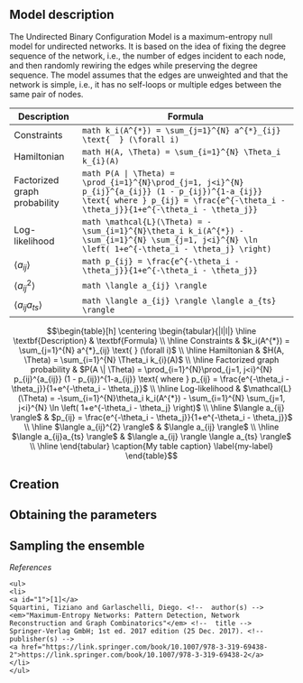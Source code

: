 ## Model description
The Undirected Binary Configuration Model is a maximum-entropy null model for undirected networks. It is based on the idea of fixing the degree sequence of the network, i.e., the number of edges incident to each node, and then randomly rewiring the edges while preserving the degree sequence. The model assumes that the edges are unweighted and that the network is simple, i.e., it has no self-loops or multiple edges between the same pair of nodes. 

| Description                   | Formula |
| --------------------------    | --------------------------------------------------------------------------------- |
| Constraints                   | ```math k_i(A^{*}) = \sum_{j=1}^{N} a^{*}_{ij}  \text{  } (\forall i) ``` |
| Hamiltonian                   | ```math H(A, \Theta) = \sum_{i=1}^{N} \Theta_i k_{i}(A) ``` |
| Factorized graph probability  | ```math P(A \| \Theta) = \prod_{i=1}^{N}\prod_{j=1, j<i}^{N} p_{ij}^{a_{ij}} (1 - p_{ij})^{1-a_{ij}}  \text{ where } p_{ij} = \frac{e^{-\theta_i - \theta_j}}{1+e^{-\theta_i - \theta_j}}``` |
| Log-likelihood                | ```math \mathcal{L}(\Theta) = -\sum_{i=1}^{N}\theta_i k_i(A^{*}) - \sum_{i=1}^{N} \sum_{j=1, j<i}^{N} \ln \left( 1+e^{-\theta_i - \theta_j} \right) ```|
| $\langle a_{ij} \rangle$      | ```math p_{ij} = \frac{e^{-\theta_i - \theta_j}}{1+e^{-\theta_i - \theta_j}}``` |
| $\langle a_{ij}^{2} \rangle$  | ```math \langle a_{ij} \rangle``` |
| $\langle a_{ij}a_{ts} \rangle$| ```math \langle a_{ij} \rangle \langle a_{ts} \rangle``` |

```math
\begin{table}[h]
\centering
\begin{tabular}{|l|l|}
\hline
\textbf{Description} & \textbf{Formula} \\ \hline
Constraints & $k_i(A^{*}) = \sum_{j=1}^{N} a^{*}_{ij}  \text{  } (\forall i)$ \\ \hline
Hamiltonian & $H(A, \Theta) = \sum_{i=1}^{N} \Theta_i k_{i}(A)$ \\ \hline
Factorized graph probability & $P(A \| \Theta) = \prod_{i=1}^{N}\prod_{j=1, j<i}^{N} p_{ij}^{a_{ij}} (1 - p_{ij})^{1-a_{ij}}  \text{ where } p_{ij} = \frac{e^{-\theta_i - \theta_j}}{1+e^{-\theta_i - \theta_j}}$ \\ \hline
Log-likelihood & $\mathcal{L}(\Theta) = -\sum_{i=1}^{N}\theta_i k_i(A^{*}) - \sum_{i=1}^{N} \sum_{j=1, j<i}^{N} \ln \left( 1+e^{-\theta_i - \theta_j} \right)$ \\ \hline
$\langle a_{ij} \rangle$ & $p_{ij} = \frac{e^{-\theta_i - \theta_j}}{1+e^{-\theta_i - \theta_j}}$ \\ \hline
$\langle a_{ij}^{2} \rangle$ & $\langle a_{ij} \rangle$ \\ \hline
$\langle a_{ij}a_{ts} \rangle$ & $\langle a_{ij} \rangle \langle a_{ts} \rangle$ \\ \hline
\end{tabular}
\caption{My table caption}
\label{my-label}
\end{table}
```
## Creation

## Obtaining the parameters

## Sampling the ensemble



_References_

```@raw html
<ul>
<li>
<a id="1">[1]</a> 
Squartini, Tiziano and Garlaschelli, Diego. <!--  author(s) --> 
<em>"Maximum-Entropy Networks: Pattern Detection, Network Reconstruction and Graph Combinatorics"</em> <!--  title --> 
Springer-Verlag GmbH; 1st ed. 2017 edition (25 Dec. 2017). <!--  publisher(s) --> 
<a href="https://link.springer.com/book/10.1007/978-3-319-69438-2">https://link.springer.com/book/10.1007/978-3-319-69438-2</a>
</li>
</ul>
```

